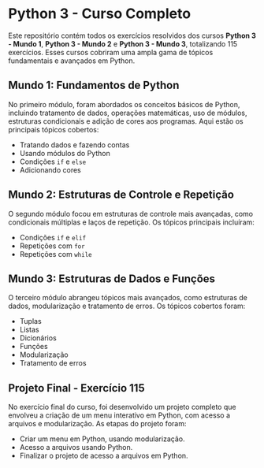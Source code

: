 # Python 3 - Curso Completo

Este repositório contém todos os exercícios resolvidos dos cursos **Python 3 - Mundo 1**, **Python 3 - Mundo 2** e **Python 3 - Mundo 3**, totalizando 115 exercícios. Esses cursos cobriram uma ampla gama de tópicos fundamentais e avançados em Python.

## Mundo 1: Fundamentos de Python
No primeiro módulo, foram abordados os conceitos básicos de Python, incluindo tratamento de dados, operações matemáticas, uso de módulos, estruturas condicionais e adição de cores aos programas. Aqui estão os principais tópicos cobertos:

- Tratando dados e fazendo contas
- Usando módulos do Python
- Condições `if` e `else`
- Adicionando cores

## Mundo 2: Estruturas de Controle e Repetição
O segundo módulo focou em estruturas de controle mais avançadas, como condicionais múltiplas e laços de repetição. Os tópicos principais incluíram:

- Condições `if` e `elif`
- Repetições com `for`
- Repetições com `while`

## Mundo 3: Estruturas de Dados e Funções
O terceiro módulo abrangeu tópicos mais avançados, como estruturas de dados, modularização e tratamento de erros. Os tópicos cobertos foram:

- Tuplas
- Listas
- Dicionários
- Funções
- Modularização
- Tratamento de erros

## Projeto Final - Exercício 115
No exercício final do curso, foi desenvolvido um projeto completo que envolveu a criação de um menu interativo em Python, com acesso a arquivos e modularização. As etapas do projeto foram:

- Criar um menu em Python, usando modularização.
- Acesso a arquivos usando Python.
- Finalizar o projeto de acesso a arquivos em Python.
